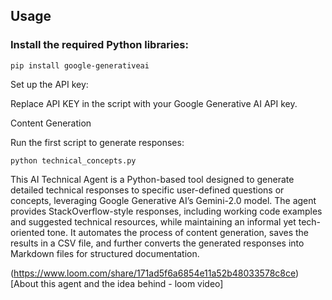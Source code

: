 
## Usage

### Install the required Python libraries:

```pip install google-generativeai```


Set up the API key:

Replace API KEY in the script with your Google Generative AI API key.

Content Generation

Run the first script to generate responses:

```python technical_concepts.py```

This AI Technical Agent is a Python-based tool designed to generate detailed technical responses to specific user-defined questions or concepts, leveraging Google Generative AI’s Gemini-2.0 model. The agent provides StackOverflow-style responses, including working code examples and suggested technical resources, while maintaining an informal yet tech-oriented tone. It automates the process of content generation, saves the results in a CSV file, and further converts the generated responses into Markdown files for structured documentation.

(https://www.loom.com/share/171ad5f6a6854e11a52b48033578c8ce)[About this agent and the idea behind - loom video]
